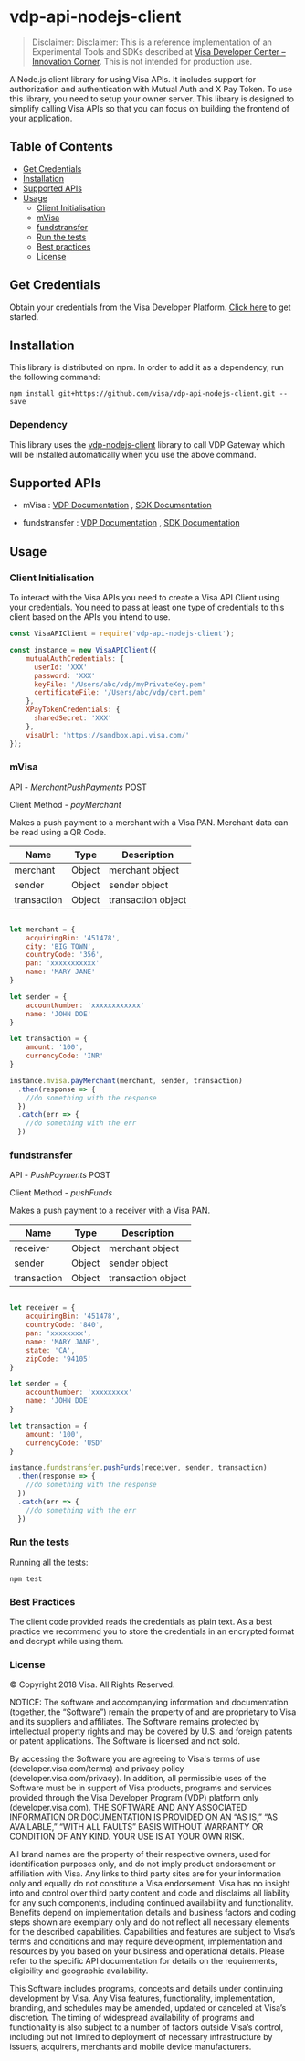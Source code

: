 # vdp-api-nodejs-client

> Disclaimer: Disclaimer: This is a reference implementation of an Experimental Tools and SDKs described at [Visa Developer Center – Innovation Corner](https://developer.visa.com/innovation-corner). This is not intended for production use.

A Node.js client library for using Visa APIs. It includes support for authorization and authentication with Mutual Auth and X Pay Token. To use this library, you need to setup your owner server. This library is designed to simplify calling Visa APIs so that you can focus on building the frontend of your application.

## Table of Contents

* [Get Credentials](#get-credentials)
* [Installation](#installation)
* [Supported APIs](#supported-apis)
* [Usage](#usage)
  * [Client Initialisation](#client-initialisation)
  * [mVisa](#mvisa)
  * [fundstransfer](#fundstransfer)
  * [Run the tests](#run-the-tests)
  * [Best practices](#best-practices)
  * [License](#license)


## Get Credentials
Obtain your credentials from the Visa Developer Platform. [Click here](https://developer.visa.com/vdpguide#get-started-overview) to get started.

## Installation

This library is distributed on npm. In order to add it as a dependency, run the following command:

`npm install git+https://github.com/visa/vdp-api-nodejs-client.git --save`

### Dependency
This library uses the [vdp-nodejs-client](https://github.com/visa-innovation-sf/vdp-nodejs-client) library to call VDP Gateway which will be installed automatically when you use the above command. 

## Supported APIs

- mVisa : [VDP Documentation](https://developer.visa.com/capabilities/visa_direct/reference#visa_direct__mvisa) , [SDK Documentation](#mvisa)

- fundstransfer : [VDP Documentation](https://developer.visa.com/capabilities/visa_direct/reference#visa_direct__funds_transfer) , [SDK Documentation](#fundstransfer)

## Usage

### Client Initialisation
To interact with the Visa APIs you need to create a Visa API Client using your credentials. You need to pass at least one type of credentials to this client based on the APIs you intend to use. 

```javascript
const VisaAPIClient = require('vdp-api-nodejs-client');

const instance = new VisaAPIClient({
    mutualAuthCredentials: {
      userId: 'XXX'
      password: 'XXX'
      keyFile: '/Users/abc/vdp/myPrivateKey.pem'
      certificateFile: '/Users/abc/vdp/cert.pem'
    },
    XPayTokenCredentials: {
      sharedSecret: 'XXX'
    },
    visaUrl: 'https://sandbox.api.visa.com/'
});
```

### mVisa

API - *MerchantPushPayments* POST

Client Method - *payMerchant*

Makes a push payment to a merchant with a Visa PAN. Merchant data can be read using a QR Code.

Name  | Type | Description
------------- | ------------- | ---------------- |
merchant  | Object |  merchant object |
sender  | Object | sender object |
transaction | Object | transaction object |


```javascript

let merchant = {
    acquiringBin: '451478',
    city: 'BIG TOWN',
    countryCode: '356',
    pan: 'xxxxxxxxxxx'
    name: 'MARY JANE'
}

let sender = {
    accountNumber: 'xxxxxxxxxxxx'
    name: 'JOHN DOE'
}

let transaction = {
    amount: '100',
    currencyCode: 'INR'
}

instance.mvisa.payMerchant(merchant, sender, transaction)
  .then(response => {
    //do something with the response
  })
  .catch(err => {
    //do something with the err
  })
```

### fundstransfer

API - *PushPayments* POST

Client Method - *pushFunds*

Makes a push payment to a receiver with a Visa PAN.

Name  | Type | Description
------------- | ------------- | ---------------- |
receiver  | Object |  merchant object |
sender  | Object | sender object |
transaction | Object | transaction object |


```javascript

let receiver = {
    acquiringBin: '451478',
    countryCode: '840',
    pan: 'xxxxxxxx',
    name: 'MARY JANE',
    state: 'CA',
    zipCode: '94105'
}

let sender = {
    accountNumber: 'xxxxxxxxx'
    name: 'JOHN DOE'
}

let transaction = {
    amount: '100',
    currencyCode: 'USD'
}

instance.fundstransfer.pushFunds(receiver, sender, transaction)
  .then(response => {
    //do something with the response
  })
  .catch(err => {
    //do something with the err
  })
```

### Run the tests

Running all the tests:

```
npm test
```

### Best Practices

The client code provided reads the credentials as plain text. As a best practice we recommend you to store the credentials in an encrypted format and decrypt while using them.

### License

© Copyright 2018 Visa. All Rights Reserved.

NOTICE: The software and accompanying information and documentation (together, the “Software”) remain the property of and are proprietary to Visa and its suppliers and affiliates. The Software remains protected by intellectual property rights and may be covered by U.S. and foreign patents or patent applications. The Software is licensed and not sold.

By accessing the Software you are agreeing to Visa's terms of use (developer.visa.com/terms) and privacy policy (developer.visa.com/privacy). In addition, all permissible uses of the Software must be in support of Visa products, programs and services provided through the Visa Developer Program (VDP) platform only (developer.visa.com). THE SOFTWARE AND ANY ASSOCIATED INFORMATION OR DOCUMENTATION IS PROVIDED ON AN “AS IS,” “AS AVAILABLE,” “WITH ALL FAULTS” BASIS WITHOUT WARRANTY OR CONDITION OF ANY KIND. YOUR USE IS AT YOUR OWN RISK.

All brand names are the property of their respective owners, used for identification purposes only, and do not imply product endorsement or affiliation with Visa. Any links to third party sites are for your information only and equally do not constitute a Visa endorsement. Visa has no insight into and control over third party content and code and disclaims all liability for any such components, including continued availability and functionality. Benefits depend on implementation details and business factors and coding steps shown are exemplary only and do not reflect all necessary elements for the described capabilities. Capabilities and features are subject to Visa’s terms and conditions and may require development, implementation and resources by you based on your business and operational details. Please refer to the specific API documentation for details on the requirements, eligibility and geographic availability.

This Software includes programs, concepts and details under continuing development by Visa. Any Visa features, functionality, implementation, branding, and schedules may be amended, updated or canceled at Visa’s discretion. The timing of widespread availability of programs and functionality is also subject to a number of factors outside Visa’s control, including but not limited to deployment of necessary infrastructure by issuers, acquirers, merchants and mobile device manufacturers.
